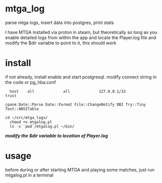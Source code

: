 # mtga_log
parse mtga logs, insert data into postgres, print stats

I have MTGA installed via proton in steam, but theoretically so long as you enable detailed logs from within the app
and locate the Player.log file and modify the $dir variable to point to it, this should work

# install

  if not already, install enable and start postgresql.
  modify connect string in the code or pg_hba.conf
```...
  host    all             all             127.0.0.1/32            trust
```

```
cpanm Date::Parse Date::Format File::ChangeNotify DBI Try::Tiny Text::ANSITable
```

```
cd ~/src/mtga_logs/
  chmod +x mtgalog.pl
  ln -s `pwd`/mtgalog.pl ~/bin/
  ```

  ****modify* the $dir variable to location of Player.log***

# usage
 
  before during or after starting MTGA and playing some matches, just run mtgalog.pl in a terminal

